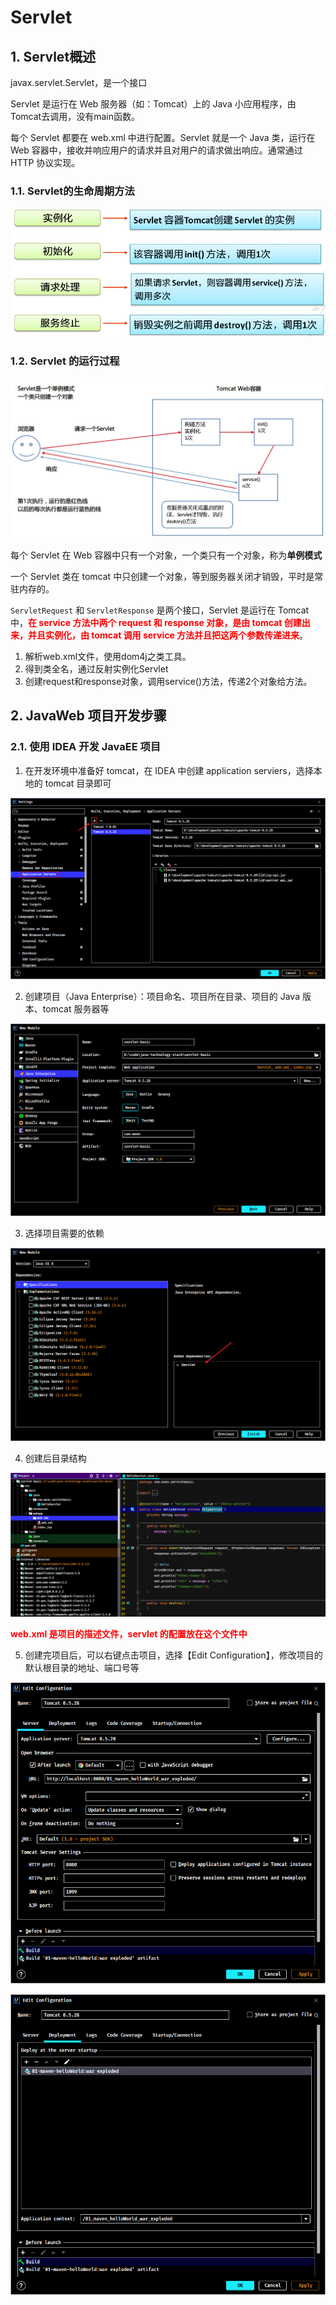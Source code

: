# Servlet

## 1. Servlet概述

javax.servlet.Servlet，是一个接口

Servlet 是运行在 Web 服务器（如：Tomcat）上的 Java 小应用程序，由Tomcat去调用，没有main函数。

每个 Servlet 都要在 web.xml 中进行配置。Servlet 就是一个 Java 类，运行在 Web 容器中，接收并响应用户的请求并且对用户的请求做出响应。通常通过 HTTP 协议实现。

### 1.1. Servlet的生命周期方法

![](images/590270723243606.jpg)


### 1.2. Servlet 的运行过程

![](images/599891323237152.jpg)

每个 Servlet 在 Web 容器中只有一个对象，一个类只有一个对象，称为**单例模式**

一个 Servlet 类在 tomcat 中只创建一个对象，等到服务器关闭才销毁，平时是常驻内存的。 

`ServletRequest` 和 `ServletResponse` 是两个接口，Servlet 是运行在 Tomcat 中，<font color=red>**在 service 方法中两个 request 和 response 对象，是由 tomcat 创建出来，并且实例化，由 tomcat 调用 service 方法并且把这两个参数传递进来**</font>。

1. 解析web.xml文件，使用dom4j之类工具。
2. 得到类全名，通过反射实例化Servlet
3. 创建request和response对象，调用service()方法，传递2个对象给方法。

## 2. JavaWeb 项目开发步骤

### 2.1. 使用 IDEA 开发 JavaEE 项目

1. 在开发环境中准备好 tomcat，在 IDEA 中创建 application serviers，选择本地的 tomcat 目录即可

![](images/154905623230286.png)

2. 创建项目（Java Enterprise）：项目命名、项目所在目录、项目的 Java 版本、tomcat 服务器等

![](images/46715923220816.png)

3. 选择项目需要的依赖

![](images/266980100223321.png)

4. 创建后目录结构

![](images/549290500232268.png)

<font color=red>**web.xml 是项目的描述文件，servlet 的配置放在这个文件中**</font>

5. 创建完项目后，可以右键点击项目，选择【Edit Configuration】，修改项目的默认根目录的地址、端口号等

![](images/240721000225153.png)

![](images/341831000225762.png)
